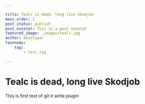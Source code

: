 ```yaml
---

title: Tealc is dead, long live Skodjob
menu_order: 1
post_status: publish
post_excerpt: This is a post excerpt
featured_image: _images/tealc.jpg
author: developer
taxonomy:
    tag:
        - test_tag

---
```


# Tealc is dead, long live Skodjob
This is first test of git it write plugin